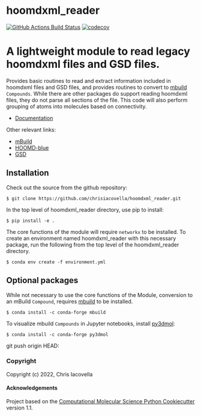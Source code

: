 hoomdxml_reader
==============================
[//]: # (Badges)
[![GitHub Actions Build Status](https://github.com/chrisiacovella/hoomdxml_reader/workflows/CI/badge.svg)](https://github.com/chrisiacovella/hoomdxml_reader/actions?query=workflow%3ACI)
[![codecov](https://codecov.io/gh/chrisiacovella/hoomdxml_reader/branch/main/graph/badge.svg)](https://codecov.io/gh/chrisiacovella/hoomdxml_reader/branch/main)


# A lightweight module to read legacy hoomdxml files and GSD files.
Provides basic routines to read and extract information included in hoomdxml files and GSD files, and provides routines to convert to [mbuild](https://github.com/mosdef-hub/mbuild) ``Compounds``.  While there are other packages do support reading hoomdxml files, they do not parse all sections of the file. This code will also perform grouping of atoms into molecules based on connectivity.   

* [Documentation](https://hoomdxml-reader.readthedocs.io/en/latest/)

Other relevant links:

* [mBuild](https://github.com/mosdef-hub/mbuild)
* [HOOMD-blue](http://glotzerlab.engin.umich.edu/hoomd-blue/)
* [GSD](http://gsd.readthedocs.io)

## Installation 

Check out the source from the github repository:

    $ git clone https://github.com/chrisiacovella/hoomdxml_reader.git

In the top level of hoomdxml_reader directory, use pip to install:

    $ pip install -e .

The core functions of the module will require ``networkx`` to be installed.
To create an environment named hoomdxml_reader with this necessary package,
run the following from the top level of the  hoomdxml_reader directory.

    $ conda env create -f environment.yml

Optional packages
----------------
While not necessary to use the core functions of the Module, conversion to an mBuild ``Compound``, requires [mbuild](https://mbuild.mosdef.org/en/stable/getting_started/installation/installation.html) to be installed.

    $ conda install -c conda-forge mbuild

To visualize mbuild ``Compounds`` in Jupyter notebooks, install [py3dmol](http://3dmol.csb.pitt.edu):

    $ conda install -c conda-forge py3dmol
git push origin HEAD:

### Copyright

Copyright (c) 2022, Chris Iacovella


#### Acknowledgements
 
Project based on the 
[Computational Molecular Science Python Cookiecutter](https://github.com/molssi/cookiecutter-cms) version 1.1.
